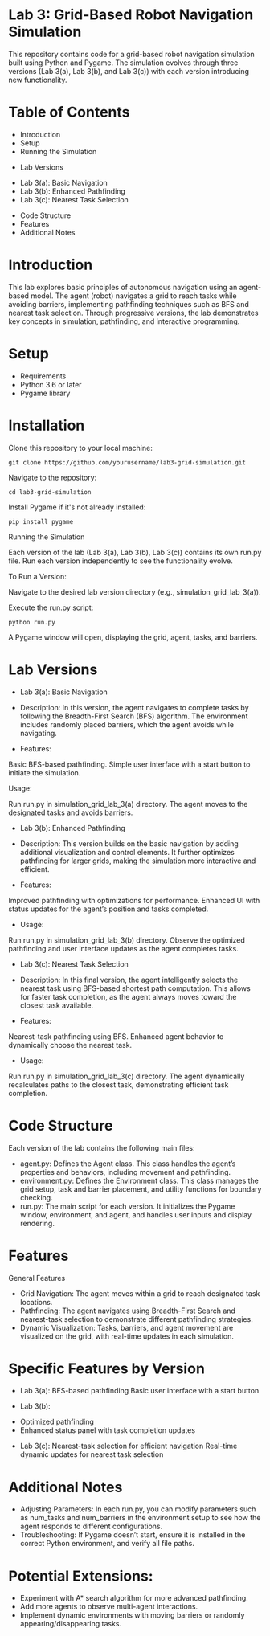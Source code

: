 # Lab 3: Grid-Based Robot Navigation Simulation

This repository contains code for a grid-based robot navigation simulation built using Python and Pygame. The simulation evolves through three versions (Lab 3(a), Lab 3(b), and Lab 3(c)) with each version introducing new functionality.

# Table of Contents
- Introduction
- Setup
- Running the Simulation
* Lab Versions
- Lab 3(a): Basic Navigation
- Lab 3(b): Enhanced Pathfinding
- Lab 3(c): Nearest Task Selection
* Code Structure
* Features
* Additional Notes

# Introduction
This lab explores basic principles of autonomous navigation using an agent-based model. The agent (robot) navigates a grid to reach tasks while avoiding barriers, implementing pathfinding techniques such as BFS and nearest task selection. Through progressive versions, the lab demonstrates key concepts in simulation, pathfinding, and interactive programming.

# Setup
* Requirements
* Python 3.6 or later
* Pygame library
# Installation
Clone this repository to your local machine:

``git clone https://github.com/yourusername/lab3-grid-simulation.git``

Navigate to the repository:

``cd lab3-grid-simulation``

Install Pygame if it's not already installed:

``pip install pygame``

Running the Simulation

Each version of the lab (Lab 3(a), Lab 3(b), Lab 3(c)) contains its own run.py file. Run each version independently to see the functionality evolve.

To Run a Version:

Navigate to the desired lab version directory (e.g., simulation_grid_lab_3(a)).

Execute the run.py script:

``python run.py``

A Pygame window will open, displaying the grid, agent, tasks, and barriers.

# Lab Versions
* Lab 3(a): Basic Navigation
* Description: In this version, the agent navigates to complete tasks by following the Breadth-First Search (BFS) algorithm. The environment includes randomly placed barriers, which the agent avoids while navigating.

* Features:

Basic BFS-based pathfinding.
Simple user interface with a start button to initiate the simulation.

Usage:

Run run.py in simulation_grid_lab_3(a) directory.
The agent moves to the designated tasks and avoids barriers.

* Lab 3(b): Enhanced Pathfinding

* Description: This version builds on the basic navigation by adding additional visualization and control elements. It further optimizes pathfinding for larger grids, making the simulation more interactive and efficient.

* Features:

Improved pathfinding with optimizations for performance.
Enhanced UI with status updates for the agent’s position and tasks completed.

* Usage:

Run run.py in simulation_grid_lab_3(b) directory.
Observe the optimized pathfinding and user interface updates as the agent completes tasks.

* Lab 3(c): Nearest Task Selection
* Description: In this final version, the agent intelligently selects the nearest task using BFS-based shortest path computation. This allows for faster task completion, as the agent always moves toward the closest task available.

* Features:

Nearest-task pathfinding using BFS.
Enhanced agent behavior to dynamically choose the nearest task.

* Usage:

Run run.py in simulation_grid_lab_3(c) directory.
The agent dynamically recalculates paths to the closest task, demonstrating efficient task completion.

# Code Structure

Each version of the lab contains the following main files:

* agent.py: Defines the Agent class. This class handles the agent’s properties and behaviors, including movement and pathfinding.
* environment.py: Defines the Environment class. This class manages the grid setup, task and barrier placement, and utility functions for boundary checking.
* run.py: The main script for each version. It initializes the Pygame window, environment, and agent, and handles user inputs and display rendering.

# Features
General Features

* Grid Navigation: The agent moves within a grid to reach designated task locations.
* Pathfinding: The agent navigates using Breadth-First Search and nearest-task selection to demonstrate different pathfinding strategies.
* Dynamic Visualization: Tasks, barriers, and agent movement are visualized on the grid, with real-time updates in each simulation.

# Specific Features by Version

* Lab 3(a):
BFS-based pathfinding
Basic user interface with a start button

* Lab 3(b):
- Optimized pathfinding
- Enhanced status panel with task completion updates

* Lab 3(c):
Nearest-task selection for efficient navigation
Real-time dynamic updates for nearest task selection

# Additional Notes
* Adjusting Parameters: In each run.py, you can modify parameters such as num_tasks and num_barriers in the environment setup to see how the agent responds to different configurations.
* Troubleshooting: If Pygame doesn’t start, ensure it is installed in the correct Python environment, and verify all file paths.

# Potential Extensions:
* Experiment with A* search algorithm for more advanced pathfinding.
* Add more agents to observe multi-agent interactions.
* Implement dynamic environments with moving barriers or randomly appearing/disappearing tasks.

